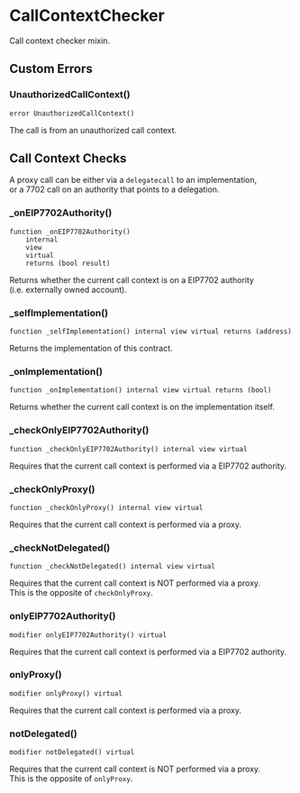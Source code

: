# CallContextChecker

Call context checker mixin.






<!-- customintro:start --><!-- customintro:end -->

## Custom Errors

### UnauthorizedCallContext()

```solidity
error UnauthorizedCallContext()
```

The call is from an unauthorized call context.

## Call Context Checks

A proxy call can be either via a `delegatecall` to an implementation,   
or a 7702 call on an authority that points to a delegation.

### _onEIP7702Authority()

```solidity
function _onEIP7702Authority()
    internal
    view
    virtual
    returns (bool result)
```

Returns whether the current call context is on a EIP7702 authority   
(i.e. externally owned account).

### _selfImplementation()

```solidity
function _selfImplementation() internal view virtual returns (address)
```

Returns the implementation of this contract.

### _onImplementation()

```solidity
function _onImplementation() internal view virtual returns (bool)
```

Returns whether the current call context is on the implementation itself.

### _checkOnlyEIP7702Authority()

```solidity
function _checkOnlyEIP7702Authority() internal view virtual
```

Requires that the current call context is performed via a EIP7702 authority.

### _checkOnlyProxy()

```solidity
function _checkOnlyProxy() internal view virtual
```

Requires that the current call context is performed via a proxy.

### _checkNotDelegated()

```solidity
function _checkNotDelegated() internal view virtual
```

Requires that the current call context is NOT performed via a proxy.   
This is the opposite of `checkOnlyProxy`.

### onlyEIP7702Authority()

```solidity
modifier onlyEIP7702Authority() virtual
```

Requires that the current call context is performed via a EIP7702 authority.

### onlyProxy()

```solidity
modifier onlyProxy() virtual
```

Requires that the current call context is performed via a proxy.

### notDelegated()

```solidity
modifier notDelegated() virtual
```

Requires that the current call context is NOT performed via a proxy.   
This is the opposite of `onlyProxy`.